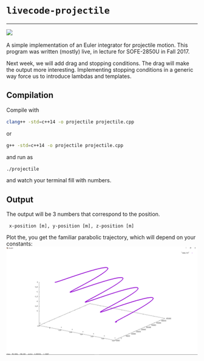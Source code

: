 # `livecode-projectile`
---
![](https://travis-ci.org/philipUOIT/livecode-projectile-1.svg?branch=master)

A simple implementation of an Euler integrator for projectile motion. This program was written (mostly) live, in lecture for SOFE-2850U in Fall 2017.

Next week, we will add drag and stopping conditions. The drag will make the output more interesting. Implementing stopping conditions in a generic way force us to introduce lambdas and templates.

## Compilation

Compile with
```bash
clang++ -std=c++14 -o projectile projectile.cpp
```
or
```bash
g++ -std=c++14 -o projectile projectile.cpp
```
and run as
```bash
./projectile
```
and watch your terminal fill with numbers.

## Output

The output will be 3 numbers that correspond to the position.
```
 x-position [m], y-position [m], z-position [m]
```
Plot the, you get the familiar parabolic trajectory, which will depend on your constants:  
![](plot.png)
